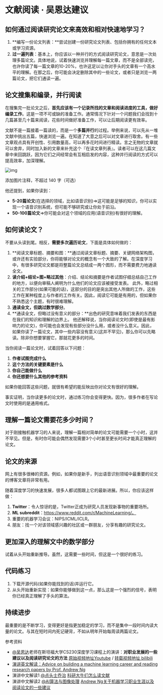# 文献阅读 · 吴恩达建议

## 如何通过阅读研究论文来高效和相对快速地学习？

1. **编写一份论文列表：**尝试创建一份研究论文列表、包括你拥有的任何文本或学习资源。
2. **过一遍列表**：基本上，你应该以一种并行的方式阅读研究论文，意思是一次处理多篇论文。具体地说，试着快速浏览并理解每一篇文章，而不是全部读完，也许你读了每一篇文章的10-20%，也许这足以让你对手头的文章有一个高水平的理解。在那之后，你可能会决定删除其中的一些论文，或者只是浏览一两篇论文，把它们通读一遍。

## 论文搜集和编录，并行阅读

在搜集完一批论文之后，**首先应该有一个记录所找的文章和阅读进度的工具，做好编录工作**。这是一项不可或缺的准备工作。通常情况下针对一个问题我们会找到十几篇甚至几十篇来阅读，花些时间做好准备工作，可以让后期阅读更有效率。

文献不是一篇接着一篇读的，而是一个**多篇并行**的过程。举例来说，可以先从一堆文献中挑出五篇，快速浏览一遍。在知道了大意之后可以对文章进行取舍。有一些文章观点具有开创性、引用数量高，可以再多花时间进行精读。言之无物的文章就可以舍弃，同时加入新的文章来补充这个『在读文章列表』。读者可以在这几篇文章中来回跳跃，因为它们之间经常会有互相启发的内容，这种并行阅读的方式可以提高效率，加深理解。

![img](https://picx.zhimg.com/80/v2-32ee83a30a98b981c8f55e3ce70689d4_1440w.png?source=d16d100b)



添加图片注释，不超过 140 字（可选）

他还提到，如果你读到：

- **5-20篇论文**(在选择的领域，比如语音识别)=>这可能是足够的知识，你可以实现一个语音识别系统，但可能不够研究或让你处于前沿。
- **50-100篇论文**=>你可能会对这个领域的应用(语音识别)有很好的理解。

## **如何读论文？**

不要从头读到尾。相反，**需要多次遍历论文**，下面是具体如何做的：

1. **阅读文章标题、摘要和图：**通过阅读文章标题、摘要、关键网络架构图，或许还有实验部分，你将能够对论文的概念有一个大致的了解。在深度学习中，有很多研究论文都是将整篇论文总结成一两个图形，而不需要费力地通读全文。
2. **读介绍+结论+图+略过其他**：介绍、结论和摘要是作者试图仔细总结自己工作的地方，以便向审稿人阐明为什么他们的论文应该被接受发表。 此外，略过相关的工作部分(如果可能的话)，这部分的目的是突出其他人所做的工作，这些工作在某种程度上与作者的工作有关。因此，阅读它可能是有用的，但如果你不熟悉这个主题，有时很难理解。
3. **通读全文，但跳过数学部分**。
4. **通读全文，但略过没有意义的部分：**出色的研究意味着我们发表的东西是在我们的知识和理解的边界上。 他还解释说，当你阅读论文时(即使是最有影响力的论文)，你可能也会发现有些部分没什么用，或者没什么意义。因此，如果你读了一篇论文，其中一些内容没有意义(这并不罕见)，那么你可以先略读。除非你想要掌握它，那就花更多的时间。

当你阅读一篇论文时，试着回答以下问题：

1. **作者试图完成什么**
2. **这个方法的关键要素是什么**
3. **你自己能做什么**
4. **你还想要什么其他的参考资料**

如果你能回答这些问题，就很有希望的能反映出你对论文有很好的理解。

事实证明，当你读更多的论文时，通过练习你会变得更快。因为，很多作者在写论文时使用的是通用格式。

## **理解一篇论文需要花多少时间？**

对于刚接触机器学习的人来说，理解一篇相对简单的论文可能需要一个小时，这并不罕见。但是，有时你可能会偶然发现需要3个小时甚至更长时间才能真正理解的论文。

## **论文的来源**

网上有很多很棒的资源。例如，如果你是新手，列出语音识别领域中最重要的论文的博客文章将非常有用。

随着深度学习的快速发展，很多人都试图跟上它的最新进展。所以，你应该这样做：

1. **Twitter**：令人惊讶的是，Twitter正成为研究人员发现新事物的重要场所。
2. **ML subreddit**：https://www.reddit.com/r/MachineLearning/。
3. 重要的机器学习会议：NIPS/ICML/ICLR。
4. 朋友：找一个对该领域感兴趣的社区或一群朋友，分享有趣的研究论文。

## **更加深入的理解文中的数学部分**

试着从头开始重新推导。虽然，这需要一些时间，但这是一个很好的练习。

## **代码练习**

1. 下载开源代码(如果你能找到的话)并运行它。
2. 从头开始重新实现：如果你能够做到这一点，那么这是一个强烈的信号，表明你已经真正理解了手头的算法。

## **持续进步**

最重要的是不断学习，变得更好是指更加稳定的学习，而不是集中一段时间内读大量的论文。与其在短时间内死记硬背，不如从明年开始每周读两篇论文。

参考资料

- [@吴恩达](https://www.zhihu.com/people/db21ba02a1225c168b660d95bb988cb1)老师在斯坦福大学CS230深度学习课程上的演讲：**对职业发展的一些建议以及阅读研究论文的方法** [原始视频地址Youtube](https://www.youtube.com/watch?v=733m6qBH-jI&list=PLoROMvodv4rOABXSygHTsbvUz4G_YQhOb&index=9&t=0s) / [转载视频地址 bilibili](https://www.bilibili.com/video/BV18E411h7sG) 
- [演讲英文解读：Advice on building a machine learning career and reading research papers by Prof. Andrew Ng](https://medium.com/@mohamedalihabib7/advice-on-building-a-machine-learning-career-and-reading-research-papers-by-prof-andrew-ng-f90ac99a0182) 
- 演讲中文解读1 [@点头士乔治](https://www.zhihu.com/people/1c7e822b4940f9e5d17472e2af7d2846) [科研大牛们怎么读文献](https://www.zhihu.com/question/21278186/answer/1269255636)
- 演讲中文解读2 [@AI算法与图像处理](https://www.zhihu.com/people/c0f174b0da683d8381e1b9c234393b4f) [Andrew Ng关于机器学习职业生涯以及阅读论文的一些建议](https://zhuanlan.zhihu.com/p/79451066)